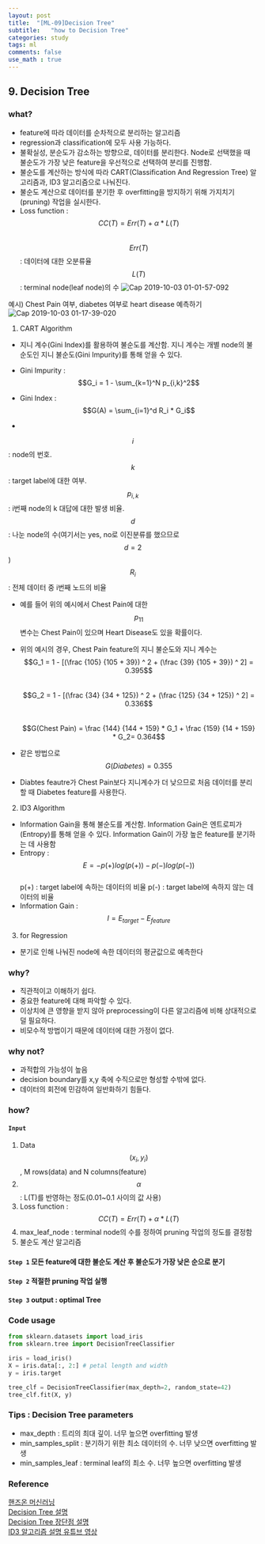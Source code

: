 ```yaml
---
layout: post
title:  "[ML-09]Decision Tree"
subtitle:   "how to Decision Tree"
categories: study
tags: ml
comments: false
use_math : true
---
```


## 9. Decision Tree

### what?
- feature에 따라 데이터를 순차적으로 분리하는 알고리즘
- regression과 classification에 모두 사용 가능하다. 
- 불확실성, 분순도가 감소하는 방향으로, 데이터를 분리한다. Node로 선택했을 때 불순도가 가장 낮은 feature을 우선적으로 선택하여 분리를 진행함. 
- 불순도를 계산하는 방식에 따라 CART(Classification And Regression Tree) 알고리즘과, ID3 알고리즘으로 나눠진다. 
- 불순도 계산으로 데이터를 분기한 후 overfitting을 방지하기 위해 가지치기(pruning) 작업을 실시한다. 
- Loss function : $$CC(T) = Err(T) + \alpha * L(T)$$  
$$Err(T)$$ : 데이터에 대한 오분류율
$$L(T)$$ : terminal node(leaf node)의 수
![Cap 2019-10-03 01-01-57-092](https://user-images.githubusercontent.com/35513025/66061213-fa9e6980-e579-11e9-87b6-80f37d71a8d8.jpg)

예시) Chest Pain 여부, diabetes 여부로 heart disease 예측하기
![Cap 2019-10-03 01-17-39-020](https://user-images.githubusercontent.com/35513025/66069383-393c2000-e58a-11e9-8d52-6142543a476f.png)

1) CART Algorithm
- 지니 계수(Gini Index)를 활용하여 불순도를 계산함. 지니 계수는 개별 node의 불순도인 지니 불순도(Gini Impurity)를 통해 얻을 수 있다. 
- Gini Impurity : $$G_i = 1 - \sum_{k=1}^N p_{i,k}^2$$

- Gini Index : $$G(A) = \sum_{i=1}^d R_i * G_i$$
- 
$$i$$ : node의 번호.   
$$k$$ : target label에 대한 여부.   
$$p_{i,k}$$ :  i번째 node의 k 대답에 대한 발생 비율.   
$$d$$ : 나눈 node의 수(여기서는 yes, no로 이진분류를 했으므로 $$d=2$$)  
$$R_i$$ : 전체 데이터 중 i번째 노드의 비율  
- 예를 들어 위의 예시에서 Chest Pain에 대한 $$p_11$$ 변수는 Chest Pain이 있으며 Heart Disease도 있을 확률이다.

- 위의 예시의 경우, Chest Pain feature의 지니 불순도와 지니 계수는  $$G_1 = 1 - [(\frac {105} {105 + 39}) ^ 2 + (\frac {39} {105 + 39}) ^ 2] = 0.395$$  
$$G_2 = 1 - [(\frac {34} {34 + 125}) ^ 2 + (\frac {125} {34 + 125}) ^ 2] = 0.336$$   
$$G(Chest Pain) = \frac {144} {144 + 159} * G_1 + \frac {159} {14 + 159} * G_2= 0.364$$  
- 같은 방법으로 $$G(Diabetes) = 0.355$$
- Diabtes feautre가 Chest Pain보다 지니계수가 더 낮으므로 처음 데이터를 분리할 때 Diabetes feature를 사용한다. 

2) ID3 Algorithm
- Information Gain을 통해 불순도를 계산함. Information Gain은 엔트로피가(Entropy)를 통해 얻을 수 있다. Information Gain이 가장 높은 feature를 분기하는 데 사용함
- Entropy : $$E = -p(+)log(p(+)) - p(-)log(p(-))$$  
p(+) : target label에 속하는 데이터의 비율
p(-) : target label에 속하지 않는 데이터의 비율
- Information Gain : $$I = E_{target} - E_{feature}$$

3) for Regression
- 분기로 인해 나눠진 node에 속한 데이터의 평균값으로 예측한다


### why?
- 직관적이고 이해하기 쉽다. 
- 중요한 feature에 대해 파악할 수 있다.
- 이상치에 큰 영향을 받지 않아 preprocessing이 다른 알고리즘에 비해 상대적으로 덜 필요하다.
- 비모수적 방법이기 때문에 데이터에 대한 가정이 없다.

### why not?
- 과적합의 가능성이 높음
- decision boundary를 x,y 축에 수직으로만 형성할 수밖에 없다. 
- 데이터의 회전에 민감하여 일반화하기 힘들다.

### how?
#### ```Input``` 
1) Data$${(x_i, y_i)}$$, M rows(data) and N columns(feature)
2) $$\alpha$$ : L(T)를 반영하는 정도(0.01~0.1 사이의 값 사용)
3) Loss function : $$CC(T) = Err(T) + \alpha * L(T)$$
4) max_leaf_node : terminal node의 수를 정하여 pruning 작업의 정도를 결정함
5) 불순도 계산 알고리즘 
#### ```Step 1``` 모든 feature에 대한 불순도 계산 후 불순도가 가장 낮은 순으로 분기
#### ```Step 2``` 적절한 pruning 작업 실행
#### ```Step 3``` output : optimal Tree

### Code usage
```python
from sklearn.datasets import load_iris
from sklearn.tree import DecisionTreeClassifier

iris = load_iris()
X = iris.data[:, 2:] # petal length and width
y = iris.target

tree_clf = DecisionTreeClassifier(max_depth=2, random_state=42)
tree_clf.fit(X, y)
```

### Tips : Decision Tree parameters
- max_depth : 트리의 최대 깊이. 너무 높으면 overfitting 발생
- min_samples_split : 분기하기 위한 최소 데이터의 수. 너무 낮으면 overfitting 발생
- min_samples_leaf : terminal leaf의 최소 수. 너무 높으면 overfitting 발생


### Reference 
[핸즈온 머신러닝](https://github.com/rickiepark/handson-ml)      
[Decision Tree 설명](https://ratsgo.github.io/machine%20learning/2017/03/26/tree/)  
[Decision Tree 장단점 설명](https://medium.com/greyatom/decision-trees-a-simple-way-to-visualize-a-decision-dc506a403aeb)  
[ID3 알고리즘 설명 유튜브 영상](https://www.youtube.com/watch?v=n0p0120Gxqk)  


